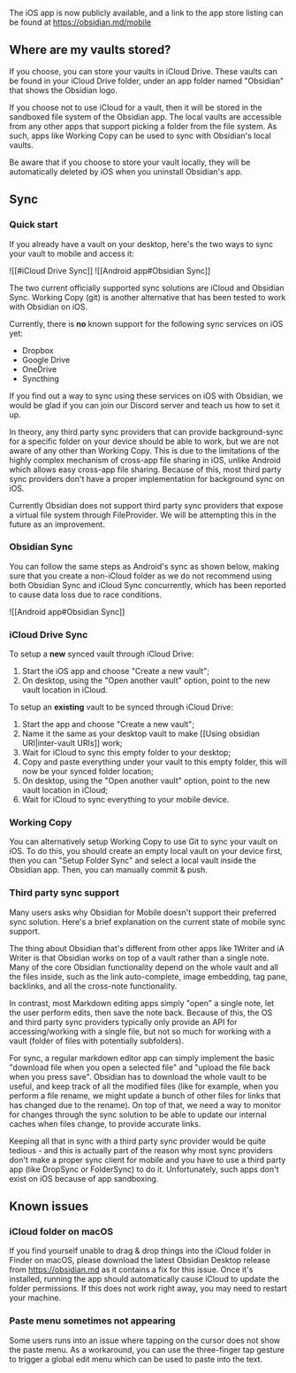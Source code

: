 The iOS app is now publicly available, and a link to the app store listing can be found at https://obsidian.md/mobile

## Where are my vaults stored?

If you choose, you can store your vaults in iCloud Drive. These vaults can be found in your iCloud Drive folder, under an app folder named "Obsidian" that shows the Obsidian logo.

If you choose not to use iCloud for a vault, then it will be stored in the sandboxed file system of the Obsidian app. The local vaults are accessible from any other apps that support picking a folder from the file system. As such, apps like Working Copy can be used to sync with Obsidian's local vaults.

Be aware that if you choose to store your vault locally, they will be automatically deleted by iOS when you uninstall Obsidian's app.

## Sync

### Quick start

If you already have a vault on your desktop, here's the two ways to sync your vault to mobile and access it:

![[#iCloud Drive Sync]]
![[Android app#Obsidian Sync]]

The two current officially supported sync solutions are iCloud and Obsidian Sync.
Working Copy (git) is another alternative that has been tested to work with Obsidian on iOS.

Currently, there is **no** known support for the following sync services on iOS yet:
- Dropbox
- Google Drive
- OneDrive
- Syncthing

If you find out a way to sync using these services on iOS with Obsidian, we would be glad if you can join our Discord server and teach us how to set it up.

In theory, any third party sync providers that can provide background-sync for a specific folder on your device should be able to work, but we are not aware of any other than Working Copy. This is due to the limitations of the highly complex mechanism of cross-app file sharing in iOS, unlike Android which allows easy cross-app file sharing. Because of this, most third party sync providers don't have a proper implementation for background sync on iOS.

Currently Obsidian does not support third party sync providers that expose a virtual file system through FileProvider. We will be attempting this in the future as an improvement.

### Obsidian Sync

You can follow the same steps as Android's sync as shown below, making sure that you create a non-iCloud folder as we do not recommend using both Obsidian Sync and iCloud Sync concurrently, which has been reported to cause data loss due to race conditions.

![[Android app#Obsidian Sync]]

### iCloud Drive Sync

To setup a **new** synced vault through iCloud Drive:

1. Start the iOS app and choose "Create a new vault";
2. On desktop, using the "Open another vault" option, point to the new vault location in iCloud.

To setup an **existing** vault to be synced through iCloud Drive:

1. Start the app and choose "Create a new vault";
2. Name it the same as your desktop vault to make [[Using obsidian URI|inter-vault URIs]] work;
3. Wait for iCloud to sync this empty folder to your desktop;
4. Copy and paste everything under your vault to this empty folder, this will now be your synced folder location;
5. On desktop, using the "Open another vault" option, point to the new vault location in iCloud;
6. Wait for iCloud to sync everything to your mobile device.

### Working Copy

You can alternatively setup Working Copy to use Git to sync your vault on iOS. To do this, you should create an empty local vault on your device first, then you can "Setup Folder Sync" and select a local vault inside the Obsidian app. Then, you can manually commit & push.

### Third party sync support

Many users asks why Obsidian for Mobile doesn't support their preferred sync solution. Here's a brief explanation on the current state of mobile sync support.

The thing about Obsidian that's different from other apps like 1Writer and iA Writer is that Obsidian works on top of a vault rather than a single note. Many of the core Obsidian functionality depend on the whole vault and all the files inside, such as the link auto-complete, image embedding, tag pane, backlinks, and all the cross-note functionality.

In contrast, most Markdown editing apps simply "open" a single note, let the user perform edits, then save the note back. Because of this, the OS and third party sync providers typically only provide an API for accessing/working with a single file, but not so much for working with a vault (folder of files with potentially subfolders).

For sync, a regular markdown editor app can simply implement the basic "download file when you open a selected file" and "upload the file back when you press save". Obsidian has to download the whole vault to be useful, and keep track of all the modified files (like for example, when you perform a file rename, we might update a bunch of other files for links that has changed due to the rename). On top of that, we need a way to monitor for changes through the sync solution to be able to update our internal caches when files change, to provide accurate links.

Keeping all that in sync with a third party sync provider would be quite tedious - and this is actually part of the reason why most sync providers don't make a proper sync client for mobile and you have to use a third party app (like DropSync or FolderSync) to do it. Unfortunately, such apps don't exist on iOS because of app sandboxing.

## Known issues

### iCloud folder on macOS

If you find yourself unable to drag & drop things into the iCloud folder in Finder on macOS, please download the latest Obsidian Desktop release from https://obsidian.md as it contains a fix for this issue. Once it's installed, running the app should automatically cause iCloud to update the folder permissions. If this does not work right away, you may need to restart your machine.

### Paste menu sometimes not appearing

Some users runs into an issue where tapping on the cursor does not show the paste menu. As a workaround, you can use the three-finger tap gesture to trigger a global edit menu which can be used to paste into the text.
